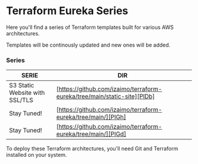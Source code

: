 # Terraform Eureka Series

Here you'll find a series of Terraform templates built for various AWS architectures.

Templates will be continously updated and new ones will be added.

### Series

| SERIE | DIR |
| ------ | ------ |
| S3 Static Website with SSL/TLS | [https://github.com/izaimo/terraform-eureka/tree/main/static-site][PlDb] |
| Stay Tuned! | [https://github.com/izaimo/terraform-eureka/tree/main/][PlGh] |
| Stay Tuned! | [https://github.com/izaimo/terraform-eureka/tree/main/][PlGd] |

To deploy these Terraform architectures, you'll need Git and Terraform installed on your system.

